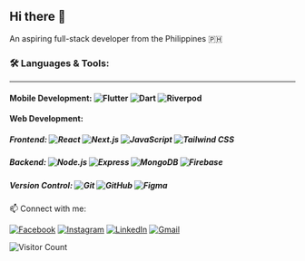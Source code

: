 ## Hi there 👋

An aspiring full-stack developer from the Philippines 🇵🇭
<!--
**louith/louith** is a ✨ _special_ ✨ repository because its `README.md` (this file) appears on your GitHub profile.

Here are some ideas to get you started:

- 🔭 I’m currently working on ...
- 🌱 I’m currently learning ...
- 👯 I’m looking to collaborate on ...
- 🤔 I’m looking for help with ...
- 💬 Ask me about ...
- 📫 How to reach me: ...
- 😄 Pronouns: ...
- ⚡ Fun fact: ...
-->

### 🛠️ Languages & Tools:
---
#### Mobile Development: ![Flutter](https://img.shields.io/badge/Flutter-02569B?style=flat&logo=flutter&logoColor=white) ![Dart](https://img.shields.io/badge/Dart-0175C2?style=flat&logo=dart&logoColor=white) ![Riverpod](https://img.shields.io/badge/Riverpod-59D5E0?style=flat&logo=riverpod&logoColor=white)

#### Web Development: 
##### Frontend: ![React](https://img.shields.io/badge/React-61DAFB?style=flat&logo=react&logoColor=black) ![Next.js](https://img.shields.io/badge/Next.js-000000?style=flat&logo=next.js&logoColor=white) ![JavaScript](https://img.shields.io/badge/JavaScript-F7DF1E?style=flat&logo=javascript&logoColor=black) ![Tailwind CSS](https://img.shields.io/badge/Tailwind_CSS-38B2AC?style=flat&logo=tailwind-css&logoColor=white)

##### Backend: ![Node.js](https://img.shields.io/badge/Node.js-339933?style=flat&logo=node.js&logoColor=white) ![Express](https://img.shields.io/badge/Express.js-404D59?style=flat&logo=express&logoColor=white) ![MongoDB](https://img.shields.io/badge/MongoDB-4EA94B?style=flat&logo=mongodb&logoColor=white) ![Firebase](https://img.shields.io/badge/Firebase-FFCA28?style=flat&logo=firebase&logoColor=black)

##### Version Control: ![Git](https://img.shields.io/badge/Git-F05032?style=flat&logo=git&logoColor=white) ![GitHub](https://img.shields.io/badge/GitHub-181717?style=flat&logo=github&logoColor=white) ![Figma](https://img.shields.io/badge/Figma-F24E1E?style=flat&logo=figma&logoColor=white)


📫 Connect with me:

[![Facebook](https://img.shields.io/badge/Facebook-1877F2?style=flat&logo=facebook&logoColor=white)](https://www.facebook.com/louiselynne.seprado)
[![Instagram](https://img.shields.io/badge/Instagram-E4405F?style=flat&logo=instagram&logoColor=white)](https://www.instagram.com/loyselll/)
[![LinkedIn](https://img.shields.io/badge/LinkedIn-0A66C2?style=flat&logo=linkedin&logoColor=white)](https://www.linkedin.com/in/louise-lynne-seprado-78bb22256/)
[![Gmail](https://img.shields.io/badge/Email-D14836?style=flat&logo=gmail&logoColor=white)](mailto:llcseprado@gmail.com)

![Visitor Count](https://komarev.com/ghpvc/?username=sepradoloys&color=blue)
